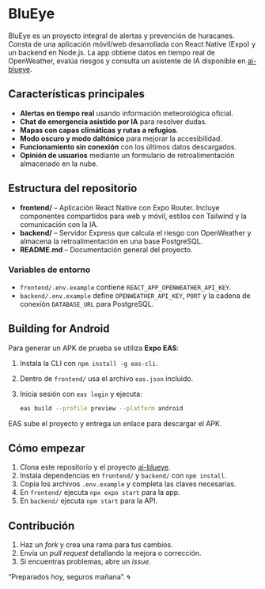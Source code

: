# BluEye

BluEye es un proyecto integral de alertas y prevención de huracanes. Consta de una aplicación móvil/web desarrollada con React Native (Expo) y un backend en Node.js. La app obtiene datos en tiempo real de OpenWeather, evalúa riesgos y consulta un asistente de IA disponible en [ai-blueye](https://github.com/DiegoCM1/ai-blueye).

## Características principales
- **Alertas en tiempo real** usando información meteorológica oficial.
- **Chat de emergencia asistido por IA** para resolver dudas.
- **Mapas con capas climáticas y rutas a refugios**.
- **Modo oscuro y modo daltónico** para mejorar la accesibilidad.
- **Funcionamiento sin conexión** con los últimos datos descargados.
- **Opinión de usuarios** mediante un formulario de retroalimentación almacenado en la nube.

## Estructura del repositorio
- **frontend/** – Aplicación React Native con Expo Router. Incluye componentes compartidos para web y móvil, estilos con Tailwind y la comunicación con la IA.
- **backend/** – Servidor Express que calcula el riesgo con OpenWeather y almacena la retroalimentación en una base PostgreSQL.
- **README.md** – Documentación general del proyecto.

### Variables de entorno
- `frontend/.env.example` contiene `REACT_APP_OPENWEATHER_API_KEY`.
- `backend/.env.example` define `OPENWEATHER_API_KEY`, `PORT` y la cadena de conexión `DATABASE_URL` para PostgreSQL.

## Building for Android
Para generar un APK de prueba se utiliza **Expo EAS**:

1. Instala la CLI con `npm install -g eas-cli`.
2. Dentro de `frontend/` usa el archivo `eas.json` incluido.
3. Inicia sesión con `eas login` y ejecuta:

   ```bash
   eas build --profile preview --platform android
   ```

EAS sube el proyecto y entrega un enlace para descargar el APK.

## Cómo empezar
1. Clona este repositorio y el proyecto [ai-blueye](https://github.com/DiegoCM1/ai-blueye).
2. Instala dependencias en `frontend/` y `backend/` con `npm install`.
3. Copia los archivos `.env.example` y completa las claves necesarias.
4. En `frontend/` ejecuta `npx expo start` para la app.
5. En `backend/` ejecuta `npm start` para la API.

## Contribución
1. Haz un *fork* y crea una rama para tus cambios.
2. Envía un *pull request* detallando la mejora o corrección.
3. Si encuentras problemas, abre un *issue*.

“Preparados hoy, seguros mañana”. 🌀
